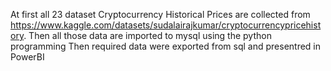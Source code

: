 At first all 23 dataset Cryptocurrency Historical Prices are collected from https://www.kaggle.com/datasets/sudalairajkumar/cryptocurrencypricehistory.
Then all those data are imported to mysql using the python programming 
Then required data were exported from sql and presentred in PowerBI
